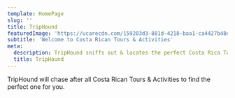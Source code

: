 ```yaml
---
template: HomePage
slug: ''
title: TripHound
featuredImage: 'https://ucarecdn.com/159203d3-881d-4218-baa1-ca4427b48d0d/'
subtitle: 'Welcome to Costa Rican Tours & Activities'
meta:
  description: TripHound sniffs out & locates the perfect Costa Rica Tours & Activities.
  title: TripHound
---
```


TripHound will chase after all Costa Rican Tours & Activities to find the perfect one for you.
